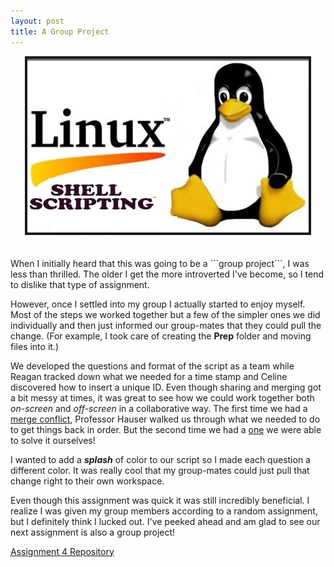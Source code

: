 ```yaml
---
layout: post
title: A Group Project
---
```


<center><img src="/css/shellscripting.jpg"  alt="Scripting Penguin" border="4"> </center>
<br>
<br>
When I initially heard that this was going to be a ```group project```, I was less than thrilled.
The older I get the more introverted I've become, so I tend to dislike that 
type of assignment.

However, once I settled into my group I actually started to enjoy myself.  Most of the 
steps we worked together but a few of the simpler ones we did individually and then just
informed our group-mates that they could pull the change.  (For example, I took care
of creating the **Prep** folder and moving files into it.)

We developed the questions and format of the script as a team while Reagan tracked down what we needed for
a time stamp and Celine discovered how to insert a unique ID.  Even though sharing and merging got a bit messy at times, it was great to see how we 
could work together both *on-screen* and *off-screen* in a collaborative way.  The first time we had a <a href= "https://github.com/celineyuwono/mcrgirls-assignment-4/commit/99ac67b515e3c18866ab3bb18df8c18609b08b3b">merge conflict</a>, Professor Hauser
walked us through what we needed to do to get things back in order.  But the second time we had a <a href= "https://github.com/celineyuwono/mcrgirls-assignment-4/commit/c9456fd91468cfc79aba94347f82beb155a4aa98">one</a> we were able
to solve it ourselves!

I wanted to add a ***splash*** of color to our script so I made each question a different color.
It was really cool that my group-mates could just pull that change right to their own workspace.

Even though this assignment was quick it was still incredibly beneficial.  I realize I was given my group members
according to a random assignment, but I definitely think I lucked out.
I've peeked ahead and am glad to see our next assignment is also a group project!

<a href= "https://github.com/celineyuwono/mcrgirls-assignment-4">Assignment 4 Repository</a>

